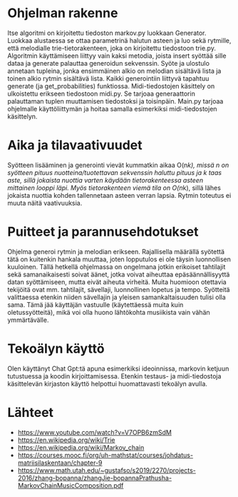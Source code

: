 # Ohjelman rakenne #
Itse algoritmi on kirjoitettu tiedoston markov.py luokkaan Generator. Luokkaa alustaessa se ottaa parametrinä halutun asteen ja luo sekä rytmille, että melodialle trie-tietorakenteen, joka on kirjoitettu tiedostoon trie.py. Algoritmin käyttämiseen liittyy vain kaksi metodia, joista insert syöttää sille dataa ja generate palauttaa generoidun sekvenssin. Syöte ja ulostulo annetaan tupleina, jonka ensimmäinen alkio on melodian sisältävä lista ja toinen alkio rytmin sisältävä lista. Kaikki generointiin liittyvä tapahtuu generate (ja get_probabilities) funktiossa. Midi-tiedostojen käsittely on ulkoistettu erikseen tiedostoon midi.py. Se tarjoaa generaattorin palauttaman tuplen muuttamisen tiedostoksi ja toisinpäin. Main.py tarjoaa ohjelmalle käyttöliittymän ja hoitaa samalla esimerkiksi midi-tiedostojen käsittelyn.

# Aika ja tilavaativuudet #
Syötteen lisääminen ja generointi vievät kummatkin aikaa O(n*k), missä n on syötteen pituus nuotteina/tuotettavan sekvenssin haluttu pituus ja k taas aste, sillä jokaista nuottia varten käydään tietorakenteessa asteen mittainen looppi läpi. Myös tietorakenteen viemä tila on O(n*k), sillä lähes jokaista nuottia kohden tallennetaan asteen verran lapsia. Rytmin toteutus ei muuta näitä vaativuuksia.

# Puitteet ja parannusehdotukset #
Ohjelma generoi rytmin ja melodian erikseen. Rajallisella määrällä syötettä tätä on kuitenkin hankala muuttaa, joten lopputulos ei ole täysin luonnollisen kuuloinen. Tällä hetkellä ohjelmassa on ongelmana jotkin erikoiset tahtilajit sekä samanaikaisesti soivat äänet, jotka voivat aiheuttaa epäsäännällisyyttä datan syöttämiseen, mutta eivät aiheuta virheitä. Muita huomioon otettavia tekijöitä ovat mm. tahtilajit, sävellaji, luonnollinen lopetus ja tempo. Syötteitä valittaessa etenkin niiden sävellajin ja yleisen samankaltaisuuden tulisi olla sama. Tämä jää käyttäjän vastuulle (käytettäessä muita kuin oletussyötteitä), mikä voi olla huono lähtökohta musiikista vain vähän ymmärtävälle.

# Tekoälyn käyttö #
Olen käyttänyt Chat Gpt:tä apuna esimerkiksi ideoinnissa, markovin ketjuun tutustuessa ja koodin kirjoittamisessa. Etenkin testaus- ja midi-tiedostoja käsittelevän kirjaston käyttö helpottui huomattavasti tekoälyn avulla. 

# Lähteet #
- https://www.youtube.com/watch?v=V7OPB6zmSdM
- https://en.wikipedia.org/wiki/Trie
- https://en.wikipedia.org/wiki/Markov_chain
- https://courses.mooc.fi/org/uh-mathstat/courses/johdatus-matriisilaskentaan/chapter-9
- https://www.math.utah.edu/~gustafso/s2019/2270/projects-2016/zhang-bopanna/zhangJie-bopannaPrathusha-MarkovChainMusicComposition.pdf